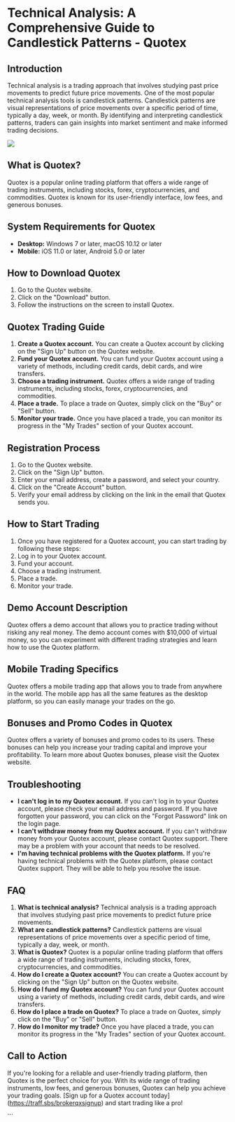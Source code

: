 # Technical Analysis: A Comprehensive Guide to Candlestick Patterns - Quotex

## Introduction

Technical analysis is a trading approach that involves studying past
price movements to predict future price movements. One of the most
popular technical analysis tools is candlestick patterns. Candlestick
patterns are visual representations of price movements over a specific
period of time, typically a day, week, or month. By identifying and
interpreting candlestick patterns, traders can gain insights into market
sentiment and make informed trading decisions.

[![](https://static.quotex.io/files/4_en/300_250.jpg)](https://traff.sbs/brokerqxlid)

## What is Quotex?

Quotex is a popular online trading platform that offers a wide range of
trading instruments, including stocks, forex, cryptocurrencies, and
commodities. Quotex is known for its user-friendly interface, low fees,
and generous bonuses.

## System Requirements for Quotex

-   **Desktop:** Windows 7 or later, macOS 10.12 or later
-   **Mobile:** iOS 11.0 or later, Android 5.0 or later

## How to Download Quotex

1.  Go to the Quotex website.
2.  Click on the "Download" button.
3.  Follow the instructions on the screen to install Quotex.

## Quotex Trading Guide

1.  **Create a Quotex account.** You can create a Quotex account by
    clicking on the "Sign Up" button on the Quotex website.
2.  **Fund your Quotex account.** You can fund your Quotex account using
    a variety of methods, including credit cards, debit cards, and wire
    transfers.
3.  **Choose a trading instrument.** Quotex offers a wide range of
    trading instruments, including stocks, forex, cryptocurrencies, and
    commodities.
4.  **Place a trade.** To place a trade on Quotex, simply click on the
    "Buy" or "Sell" button.
5.  **Monitor your trade.** Once you have placed a trade, you can
    monitor its progress in the "My Trades" section of your Quotex
    account.

## Registration Process

1.  Go to the Quotex website.
2.  Click on the "Sign Up" button.
3.  Enter your email address, create a password, and select your
    country.
4.  Click on the "Create Account" button.
5.  Verify your email address by clicking on the link in the email that
    Quotex sends you.

## How to Start Trading

1.  Once you have registered for a Quotex account, you can start trading
    by following these steps:
2.  Log in to your Quotex account.
3.  Fund your account.
4.  Choose a trading instrument.
5.  Place a trade.
6.  Monitor your trade.

## Demo Account Description

Quotex offers a demo account that allows you to practice trading without
risking any real money. The demo account comes with \$10,000 of virtual
money, so you can experiment with different trading strategies and learn
how to use the Quotex platform.

## Mobile Trading Specifics

Quotex offers a mobile trading app that allows you to trade from
anywhere in the world. The mobile app has all the same features as the
desktop platform, so you can easily manage your trades on the go.

## Bonuses and Promo Codes in Quotex

Quotex offers a variety of bonuses and promo codes to its users. These
bonuses can help you increase your trading capital and improve your
profitability. To learn more about Quotex bonuses, please visit the
Quotex website.

## Troubleshooting

-   **I can\'t log in to my Quotex account.** If you can\'t log in to
    your Quotex account, please check your email address and password.
    If you have forgotten your password, you can click on the "Forgot
    Password" link on the login page.
-   **I can\'t withdraw money from my Quotex account.** If you can\'t
    withdraw money from your Quotex account, please contact Quotex
    support. There may be a problem with your account that needs to be
    resolved.
-   **I\'m having technical problems with the Quotex platform.** If
    you\'re having technical problems with the Quotex platform, please
    contact Quotex support. They will be able to help you resolve the
    issue.

## FAQ

1.  **What is technical analysis?** Technical analysis is a trading
    approach that involves studying past price movements to predict
    future price movements.
2.  **What are candlestick patterns?** Candlestick patterns are visual
    representations of price movements over a specific period of time,
    typically a day, week, or month.
3.  **What is Quotex?** Quotex is a popular online trading platform that
    offers a wide range of trading instruments, including stocks, forex,
    cryptocurrencies, and commodities.
4.  **How do I create a Quotex account?** You can create a Quotex
    account by clicking on the "Sign Up" button on the Quotex
    website.
5.  **How do I fund my Quotex account?** You can fund your Quotex
    account using a variety of methods, including credit cards, debit
    cards, and wire transfers.
6.  **How do I place a trade on Quotex?** To place a trade on Quotex,
    simply click on the "Buy" or "Sell" button.
7.  **How do I monitor my trade?** Once you have placed a trade, you can
    monitor its progress in the "My Trades" section of your Quotex
    account.

## Call to Action

If you\'re looking for a reliable and user-friendly trading platform,
then Quotex is the perfect choice for you. With its wide range of
trading instruments, low fees, and generous bonuses, Quotex can help you
achieve your trading goals. \[Sign up for a Quotex account
today\](https://traff.sbs/brokerqxsignup) and start trading like a pro!

\`\`\`

